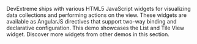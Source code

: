 DevExtreme ships with various HTML5 JavaScript widgets for visualizing data collections and performing actions on the view. These widgets are available as AngularJS directives that support two-way binding and declarative configuration. This demo showcases the List and Tile View widget. Discover more widgets from other demos in this section.